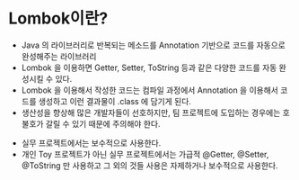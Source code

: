 # Lombok이란?
-  Java 의 라이브러리로 반복되는 메소드를 Annotation 기반으로 코드를 자동으로 완성해주는 라이브러리
- Lombok 을 이용하면 Getter, Setter, ToString 등과 같은 다양한 코드를 자동 완성시킬 수 있다.
- Lombok 을 이용해서 작성한 코드는 컴파일 과정에서 Annotation 을 이용해서 코드를 생성하고 이런 결과물이 .class 에 담기게 된다.
- 생산성을 향상해 많은 개발자들이 선호하지만, 팀 프로젝트에 도입하는 경우에는 호불호가 갈릴 수 있기 때문에 주의해야 한다.
* 실무 프로젝트에서는 보수적으로 사용한다.
* 개인 Toy 프로젝트가 아닌 실무 프로젝트에서는 가급적 @Getter, @Setter, @ToString 만 사용하고 그 외의 것들 사용은 자제하거나 보수적으로 사용한다.


